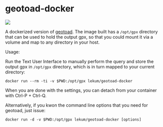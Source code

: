 # geotoad-docker

[![](https://images.microbadger.com/badges/image/lekum/geotoad-docker.svg)](https://microbadger.com/images/lekum/geotoad-docker)

A dockerized version of [geotoad](https://github.com/HughP/geotoad). The image built has a `/opt/gpx` directory that can be used to hold the output gpx, so that you could mount it via a volume and map to any directory in your host.

Usage:

Run the Text User Interface to manually perform the query and store the output gpx in `/opt/gpx` directory, which is in turn mapped to your current directory:

   ```
   docker run --rm -ti -v $PWD:/opt/gpx lekum/geotoad-docker
   ```

   When you are done with the settings, you can detach from your container with Ctrl-P + Ctrl-Q.

Alternatively, if you kwon the command line options that you need for geotoad, just issue:

   ```
   docker run -d -v $PWD:/opt/gpx lekum/geotoad-docker [options]
   ```
